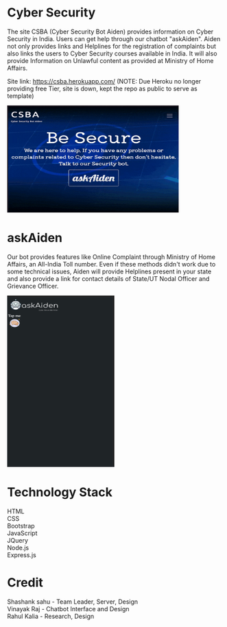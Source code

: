 # Cyber Security

The site CSBA (Cyber Security Bot Aiden) provides information on Cyber Security in India. Users can get help through our chatbot "askAiden". Aiden not only provides links and Helplines for the registration of complaints but also links the users to Cyber Security courses available in India. It will also provide Information on Unlawful content as provided at Ministry of Home Affairs.

Site link: https://csba.herokuapp.com/ (NOTE: Due Heroku no longer providing free Tier, site is down, kept the repo as public to serve as template)

<img src="Demo/HomePage.gif" width="400" height="250"/>

# askAiden

Our bot provides features like Online Complaint through Ministry of Home Affairs, an All-India Toll number. Even if these methods didn't work due to some technical issues, Aiden will provide Helplines present in your state and also provide a link for contact details of State/UT Nodal Officer and Grievance Officer.

<img src="Demo/Aiden.gif" width="250" height="400"/>

# Technology Stack

HTML <br>
CSS <br>
Bootstrap <br>
JavaScript <br>
JQuery <br>
Node.js <br>
Express.js <br>

# Credit

Shashank sahu - Team Leader, Server, Design <br>
Vinayak Raj - Chatbot Interface and Design <br>
Rahul Kalia - Research, Design <br>
